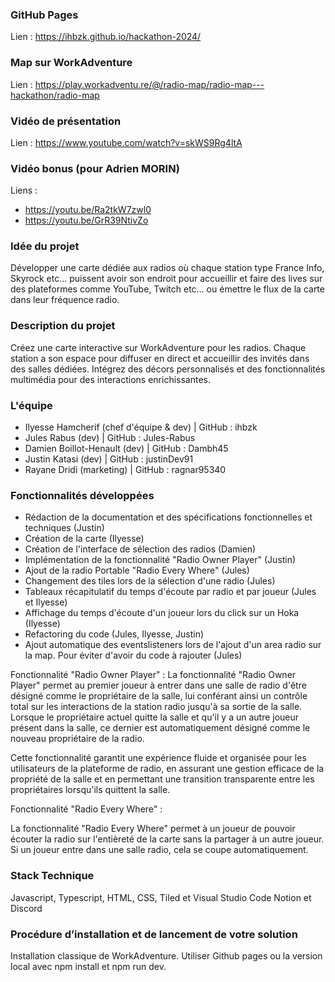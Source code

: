 ### GitHub Pages

Lien : https://ihbzk.github.io/hackathon-2024/

### Map sur WorkAdventure

Lien : https://play.workadventu.re/@/radio-map/radio-map---hackathon/radio-map

### Vidéo de présentation

Lien : https://www.youtube.com/watch?v=skWS9Rg4ltA

### Vidéo bonus (pour Adrien MORIN)

Liens :
- https://youtu.be/Ra2tkW7zwl0
- https://youtu.be/GrR39NtivZo

### **Idée du projet**
Développer une carte dédiée aux radios où chaque station type France Info, 
Skyrock etc… puissent avoir son endroit pour accueillir et faire des lives 
sur des plateformes comme YouTube, Twitch etc… ou émettre le flux de la 
carte dans leur fréquence radio.

### **Description du projet**


Créez une carte interactive sur WorkAdventure pour les radios. 
Chaque station a son espace pour diffuser en direct et accueillir 
des invités dans des salles dédiées. Intégrez des décors personnalisés 
et des fonctionnalités multimédia pour des interactions enrichissantes.

### L'équipe ###

- Ilyesse Hamcherif (chef d'équipe & dev) | GitHub : ihbzk
- Jules Rabus (dev) | GitHub : Jules-Rabus
- Damien Boillot-Henault (dev) | GitHub : Dambh45
- Justin Katasi (dev) | GitHub : justinDev91
- Rayane Dridi (marketing) | GitHub : ragnar95340

### **Fonctionnalités développées**

- Rédaction de la documentation et des spécifications fonctionnelles et techniques (Justin)
- Création de la carte (Ilyesse)
- Création de l'interface de sélection des radios (Damien)
- Implémentation de la fonctionnalité "Radio Owner Player" (Justin)
- Ajout de la radio Portable "Radio Every Where" (Jules)
- Changement des tiles lors de la sélection d'une radio (Jules)
- Tableaux récapitulatif du temps d'écoute par radio et par joueur (Jules et Ilyesse)
- Affichage du temps d'écoute d'un joueur lors du click sur un Hoka (Ilyesse)
- Refactoring du code (Jules, Ilyesse, Justin)
- Ajout automatique des eventslisteners lors de l'ajout d'un area radio sur la map. Pour éviter d'avoir du code à rajouter (Jules)

Fonctionnalité "Radio Owner Player" :
La fonctionnalité "Radio Owner Player" permet au premier joueur à entrer dans une salle de radio d'être désigné comme le propriétaire de la salle, lui conférant ainsi un contrôle total sur les interactions de la station radio jusqu'à sa sortie de la salle. Lorsque le propriétaire actuel quitte la salle et qu'il y a un autre joueur présent dans la salle, ce dernier est automatiquement désigné comme le nouveau propriétaire de la radio.

Cette fonctionnalité garantit une expérience fluide et organisée pour les utilisateurs de la plateforme de radio, en assurant une gestion efficace de la propriété de la salle et en permettant une transition transparente entre les propriétaires lorsqu'ils quittent la salle.

Fonctionnalité "Radio Every Where" :

La fonctionnalité "Radio Every Where" permet à un joueur de pouvoir écouter la radio sur l'entièreté de la carte sans la partager à un autre joueur. Si un joueur entre dans une salle radio, cela se coupe automatiquement.

### Stack Technique

Javascript, Typescript, HTML, CSS, 
Tiled et Visual Studio Code
Notion et Discord

### Procédure d’installation et de lancement de votre solution

Installation classique de WorkAdventure. Utiliser Github pages ou la version local avec npm install et npm run dev.

